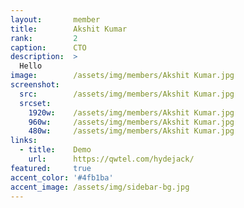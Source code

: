```yaml
---
layout:       member
title:        Akshit Kumar
rank:         2
caption:      CTO
description:  >
  Hello
image:        /assets/img/members/Akshit Kumar.jpg
screenshot:
  src:        /assets/img/members/Akshit Kumar.jpg
  srcset:
    1920w:    /assets/img/members/Akshit Kumar.jpg
    960w:     /assets/img/members/Akshit Kumar.jpg
    480w:     /assets/img/members/Akshit Kumar.jpg
links:
  - title:    Demo
    url:      https://qwtel.com/hydejack/
featured:     true
accent_color: '#4fb1ba'
accent_image: /assets/img/sidebar-bg.jpg
---
```

